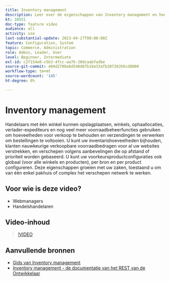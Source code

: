 ```yaml
---
title: Inventory management
description: Leer over de eigenschappen van Inventory management en hoe u hen kunt gebruiken om van één enkel pakhuis of complex het verschepen netwerk te werken.
kt: 10551
doc-type: feature video
audience: all
activity: use
last-substantial-update: 2023-04-27T00:00:00Z
feature: Configuration, System
topic: Commerce, Administration
role: Admin, Leader, User
level: Beginner, Intermediate
exl-id: c2f154e0-c5b3-4fcc-aa7b-20dcaabfadbe
source-git-commit: 404d2708a6d540d6fb19a33afb20726356cd8000
workflow-type: tm+mt
source-wordcount: '145'
ht-degree: 0%

---
```


# Inventory management

Handelaars met één winkel kunnen opslagplaatsen, winkels, ophaallocaties, verlader-expediteurs en nog veel meer voorraadbeheerfuncties gebruiken om hoeveelheden voor verkoop te behouden en verzendingen te verwerken om bestellingen te voltooien. U kunt uw inventarishoeveelheden bijhouden, klanten nauwkeurige verkoopbare voorraadbedragen voor al uw websites verstrekken, en verschepen volgens aanbevelingen die op afstand of prioriteit worden gebaseerd. U kunt uw voorkeursproductconfiguraties ook globaal (voor alle winkels en producten), per bron en per product configureren. Deze eigenschappen groeien met uw zaken, toestaand u om van één enkel pakhuis of complex het verschepen netwerk te werken.

## Voor wie is deze video?

- Webmanagers
- Handelshandelaren

## Video-inhoud

>[!VIDEO](https://video.tv.adobe.com/v/343748?quality=12&learn=on)

## Aanvullende bronnen

- [ Gids van Inventory management ](https://experienceleague.adobe.com/docs/commerce-admin/inventory/introduction.html)
- [ Inventory management - de documentatie van het REST van de Ontwikkelaar ](https://developer.adobe.com/commerce/webapi/rest/inventory/)
